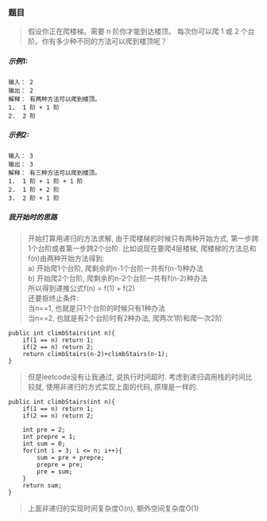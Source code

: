 ### 题目
> 假设你正在爬楼梯。需要 n 阶你才能到达楼顶。 每次你可以爬 1 或 2 个台阶。你有多少种不同的方法可以爬到楼顶呢？

##### 示例1:
```
输入： 2
输出： 2
解释： 有两种方法可以爬到楼顶。
1.  1 阶 + 1 阶
2.  2 阶
```

##### 示例2:
```
输入： 3
输出： 3
解释： 有三种方法可以爬到楼顶。
1.  1 阶 + 1 阶 + 1 阶
2.  1 阶 + 2 阶
3.  2 阶 + 1 阶
```

##### 我开始时的思路
> 开始打算用递归的方法求解, 由于爬楼梯的时候只有两种开始方式, 第一步跨1个台阶或者第一步跨2个台阶. 比如说现在要爬4层楼梯, 爬楼梯的方法总和f(n)由两种开始方法得到:  
a) 开始爬1个台阶, 爬剩余的n-1个台阶一共有f(n-1)种办法  
b) 开始爬2个台阶, 爬剩余的n-2个台阶一共有f(n-2)种办法  
所以得到递推公式f(n) = f(1) + f(2)  
还要抠终止条件:  
当n==1, 也就是只1个台阶的时候只有1种办法  
当n==2, 也就是有2个台阶时有2种办法, 爬两次1阶和爬一次2阶

```
public int climbStairs(int n){
    if(1 == n) return 1;
    if(2 == n) return 2;
    return climbStairs(n-2)+climbStairs(n-1);
}
```
> 但是leetcode没有让我通过, 说执行时间超时. 考虑到递归调用栈的时间比较就, 使用非递归的方式实现上面的代码, 原理是一样的.

```
public int climbStairs(int n){
    if(1 == n) return 1;
    if(2 == n) return 2;

    int pre = 2;
    int prepre = 1;
    int sum = 0;
    for(int i = 3; i <= n; i++){
        sum = pre + prepre;
        prepre = pre;
        pre = sum;
    }
    return sum;
}
```
> 上面非递归的实现时间复杂度O(n), 额外空间复杂度O(1)
